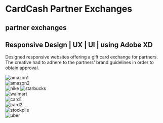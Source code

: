 # CardCash Partner Exchanges

partner exchanges
---

Responsive Design | UX | UI | using Adobe XD
---

Designed responsive websites offering a gift card exchange for partners.
The creative had to adhere to the partners' brand guidelines in order to obtain approval.

<img data-src="https://cdn.annettevonbrandis.com/projectfiles/5d6ad4373f281b6288bc3fdd/3f235be0-cc2c-11e9-8f97-6be143228b80/original" src="https://cdn.annettevonbrandis.com/projectfiles/5d6ad4373f281b6288bc3fdd/3f235be0-cc2c-11e9-8f97-6be143228b80/blur" class="lazy img-fluid" alt="amazon1" data-width="2566" data-height="1526">

<div class="container mt-2 mb-2">
  <div class="row">
    <div class="col-sm">
      <img data-src="https://cdn.annettevonbrandis.com/projectfiles/5d6ad4373f281b6288bc3fdd/bf716640-cc2f-11e9-ae08-f340337a2921/original" src="https://cdn.annettevonbrandis.com/projectfiles/5d6ad4373f281b6288bc3fdd/bf716640-cc2f-11e9-ae08-f340337a2921/blur" class="lazy img-fluid" alt="amazon2" data-width="1160" data-height="1739">
    </div>
    <div class="col-sm">
      <img data-src="https://cdn.annettevonbrandis.com/projectfiles/5d6ad4373f281b6288bc3fdd/46e5e9c0-cc30-11e9-ae08-f340337a2921/original" src="https://cdn.annettevonbrandis.com/projectfiles/5d6ad4373f281b6288bc3fdd/46e5e9c0-cc30-11e9-ae08-f340337a2921/blur" class="lazy img-fluid" alt="nike" data-width="1185" data-height="748">
      <img data-src="https://cdn.annettevonbrandis.com/projectfiles/5d6ad4373f281b6288bc3fdd/5bcb2fd0-cc30-11e9-ae08-f340337a2921/original" src="https://cdn.annettevonbrandis.com/projectfiles/5d6ad4373f281b6288bc3fdd/5bcb2fd0-cc30-11e9-ae08-f340337a2921/blur" class="lazy img-fluid" alt="starbucks" data-width="1185" data-height="748">
    </div>
  </div>
</div>

<div class="container mt-2 mb-2">
  <div class="row">
    <div class="col-sm">
      <img data-src="https://cdn.annettevonbrandis.com/projectfiles/5d6ad4373f281b6288bc3fdd/78068320-cc30-11e9-ae08-f340337a2921/original" src="https://cdn.annettevonbrandis.com/projectfiles/5d6ad4373f281b6288bc3fdd/78068320-cc30-11e9-ae08-f340337a2921/blur" class="lazy img-fluid" alt="walmart" data-width="2869" data-height="1741">
    </div>
  </div>
  <div class="row">
    <div class="col-sm">
      <img data-src="https://cdn.annettevonbrandis.com/projectfiles/5d6ad4373f281b6288bc3fdd/90b81370-cc30-11e9-ae08-f340337a2921/original" src="https://cdn.annettevonbrandis.com/projectfiles/5d6ad4373f281b6288bc3fdd/90b81370-cc30-11e9-ae08-f340337a2921/blur" class="lazy img-fluid" alt="card1" data-width="1432" data-height="167">
    </div>
    <div class="col-sm">
      <img data-src="https://cdn.annettevonbrandis.com/projectfiles/5d6ad4373f281b6288bc3fdd/a0233830-cc30-11e9-ae08-f340337a2921/original" src="https://cdn.annettevonbrandis.com/projectfiles/5d6ad4373f281b6288bc3fdd/a0233830-cc30-11e9-ae08-f340337a2921/blur" class="lazy img-fluid" alt="card2" data-width="1438" data-height="167">
    </div>
  </div>
</div>

<div class="container mt-2 mb-2">
  <div class="row">
    <div class="col-sm">
      <img data-src="https://cdn.annettevonbrandis.com/projectfiles/5d6ad4373f281b6288bc3fdd/b801c110-cc30-11e9-ae08-f340337a2921/original" src="https://cdn.annettevonbrandis.com/projectfiles/5d6ad4373f281b6288bc3fdd/b801c110-cc30-11e9-ae08-f340337a2921/blur" class="lazy img-fluid" alt="stockpile" data-width="1188" data-height="1043">
    </div>
    <div class="col-sm">
      <img data-src="https://cdn.annettevonbrandis.com/projectfiles/5d6ad4373f281b6288bc3fdd/c59e8e70-cc30-11e9-ae08-f340337a2921/original" src="https://cdn.annettevonbrandis.com/projectfiles/5d6ad4373f281b6288bc3fdd/c59e8e70-cc30-11e9-ae08-f340337a2921/blur" class="lazy img-fluid" alt="uber" data-width="1177" data-height="1173">
    </div>
  </div>
</div>
